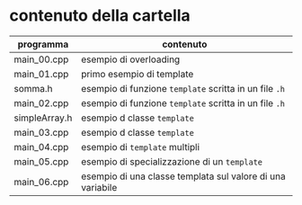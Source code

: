 # contenuto della cartella

   | programma | contenuto |
   | -------------| -------------|
   | main_00.cpp   | esempio di overloading |
   | main_01.cpp   | primo esempio di template |
   | somma.h       | esempio di funzione ```template``` scritta in un file ```.h``` |
   | main_02.cpp   | esempio di funzione ```template``` scritta in un file ```.h``` |
   | simpleArray.h | esempio d classe ```template``` | 
   | main_03.cpp   | esempio d classe ```template``` |
   | main_04.cpp   | esempio di ```template``` multipli |
   | main_05.cpp   | esempio di specializzazione di un ```template``` |
   | main_06.cpp   | esempio di una classe templata sul valore di una variabile |
